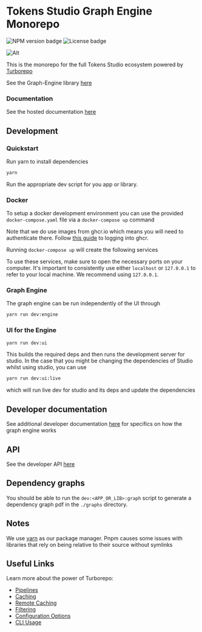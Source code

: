 # Tokens Studio Graph Engine Monorepo

![NPM version badge](https://img.shields.io/npm/v/@tokens-studio/graph-engine) ![License badge](https://img.shields.io/github/license/tokens-studio/graph-engine)

![Alt](https://repobeats.axiom.co/api/embed/06bbbff5c563c35250055390f4dc027b7da4a761.svg "Repobeats analytics image")

This is the monorepo for the full Tokens Studio ecosystem powered by [Turborepo](https://turbo.build/)

See the Graph-Engine library [here](./packages/graph-engine/readme.md)

### Documentation 

See the hosted documentation [here](https://graph.docs.tokens.studio/)

## Development

### Quickstart

Run yarn to install dependencies

```sh
yarn
```

Run the appropriate dev script for you app or library.

### Docker

To setup a docker development environment you can use the provided `docker-compose.yaml` file via a `docker-compose up` command

Note that we do use images from ghcr.io which means you will need to authenticate there. Follow [this guide](https://docs.github.com/en/packages/working-with-a-github-packages-registry/working-with-the-container-registry) to logging into ghcr.


Running `docker-compose up` will create the following services

To use these services, make sure to open the necessary ports on your computer. It's important to consistently use either `localhost` or `127.0.0.1` to refer to your local machine. We recommend using `127.0.0.1`.


### Graph Engine

The graph engine can be run independently of the UI through

```sh
yarn run dev:engine
```

### UI for the Engine

```sh
yarn run dev:ui
```

This builds the required deps and then runs the development server for studio. In the case that you might be changing the dependencies of Studio whilst using studio, you can use

```sh
yarn run dev:ui:live
```

which will run live dev for studio and its deps and update the dependencies

## Developer documentation

See additional developer documentation [here](./developer-documentation/index.md) for specifics on how the graph engine works

## API

See the developer API [here](https://tokens-studio.github.io/graph-engine/)

## Dependency graphs

You should be able to run the `dev:<APP_OR_LIB>:graph` script to generate a dependency graph pdf in the `./graphs` directory.

## Notes

We use [yarn](https://classic.yarnpkg.com/) as our package manager. Pnpm causes some issues with libraries that rely on being relative to their source without symlinks

## Useful Links

Learn more about the power of Turborepo:

- [Pipelines](https://turbo.build/repo/docs/core-concepts/monorepos/running-tasks)
- [Caching](https://turbo.build/repo/docs/core-concepts/caching)
- [Remote Caching](https://turbo.build/repo/docs/core-concepts/remote-caching)
- [Filtering](https://turbo.build/repo/docs/core-concepts/monorepos/filtering)
- [Configuration Options](https://turbo.build/repo/docs/reference/configuration)
- [CLI Usage](https://turbo.build/repo/docs/reference/command-line-reference)
